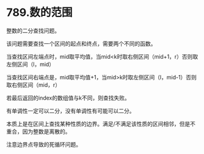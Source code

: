 789.数的范围
==
整数的二分查找问题。

该问题需要查找一个区间的起点和终点，需要两个不同的函数。

当查找区间左端点时，mid取平均值，当mid<k时取右侧区间（mid+1，r）否则取左侧区间（l，mid）

当查找区间右端点是，mid取平均值+1，当mid>k时取左侧区间（l，mid-1）否则取右侧区间（mid，r）

若最后返回的index的数组值与k不同，则查找失败。

有单调性一定可以二分，没有单调性有可能可以二分。

本质上是在区间上查找某种性质的边界。满足/不满足该性质的区间相邻，但是不重合，因为整数是离散的。

注意边界点导致的死循环问题。
